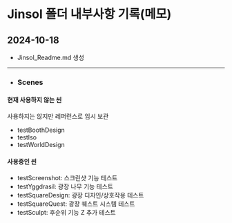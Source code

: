﻿# Jinsol 폴더 내부사항 기록(메모)
## 2024-10-18
* Jinsol_Readme.md 생성
---
* ### Scenes
#### 현재 사용하지 않는 씬
사용하지는 않지만 레퍼런스로 임시 보관
* testBoothDesign
* testIso
* testWorldDesign
#### 사용중인 씬
* testScreenshot: 스크린샷 기능 테스트
* testYggdrasil: 광장 나무 기능 테스트
* testSquareDesign: 광장 디자인/상호작용 테스트
* testSquareQuest: 광장 퀘스트 시스템 테스트
* testSculpt: 후순위 기능 Z 추가 테스트
